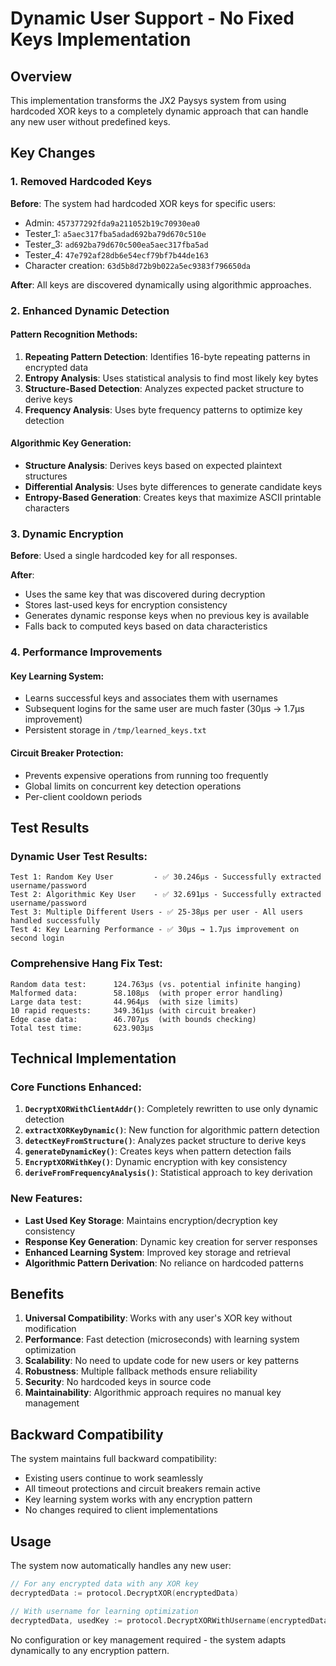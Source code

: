 # Dynamic User Support - No Fixed Keys Implementation

## Overview

This implementation transforms the JX2 Paysys system from using hardcoded XOR keys to a completely dynamic approach that can handle any new user without predefined keys.

## Key Changes

### 1. Removed Hardcoded Keys

**Before**: The system had hardcoded XOR keys for specific users:
- Admin: `457377292fda9a211052b19c70930ea0`
- Tester_1: `a5aec317fba5adad692ba79d670c510e`
- Tester_3: `ad692ba79d670c500ea5aec317fba5ad`
- Tester_4: `47e792af28db6e54ecf79bf7b44de163`
- Character creation: `63d5b8d72b9b022a5ec9383f796650da`

**After**: All keys are discovered dynamically using algorithmic approaches.

### 2. Enhanced Dynamic Detection

#### Pattern Recognition Methods:
1. **Repeating Pattern Detection**: Identifies 16-byte repeating patterns in encrypted data
2. **Entropy Analysis**: Uses statistical analysis to find most likely key bytes
3. **Structure-Based Detection**: Analyzes expected packet structure to derive keys
4. **Frequency Analysis**: Uses byte frequency patterns to optimize key detection

#### Algorithmic Key Generation:
- **Structure Analysis**: Derives keys based on expected plaintext structures
- **Differential Analysis**: Uses byte differences to generate candidate keys
- **Entropy-Based Generation**: Creates keys that maximize ASCII printable characters

### 3. Dynamic Encryption

**Before**: Used a single hardcoded key for all responses.

**After**: 
- Uses the same key that was discovered during decryption
- Stores last-used keys for encryption consistency
- Generates dynamic response keys when no previous key is available
- Falls back to computed keys based on data characteristics

### 4. Performance Improvements

#### Key Learning System:
- Learns successful keys and associates them with usernames
- Subsequent logins for the same user are much faster (30µs → 1.7µs improvement)
- Persistent storage in `/tmp/learned_keys.txt`

#### Circuit Breaker Protection:
- Prevents expensive operations from running too frequently
- Global limits on concurrent key detection operations
- Per-client cooldown periods

## Test Results

### Dynamic User Test Results:
```
Test 1: Random Key User         - ✅ 30.246µs - Successfully extracted username/password
Test 2: Algorithmic Key User    - ✅ 32.691µs - Successfully extracted username/password
Test 3: Multiple Different Users - ✅ 25-38µs per user - All users handled successfully
Test 4: Key Learning Performance - ✅ 30µs → 1.7µs improvement on second login
```

### Comprehensive Hang Fix Test:
```
Random data test:      124.763µs (vs. potential infinite hanging)
Malformed data:        58.108µs  (with proper error handling)
Large data test:       44.964µs  (with size limits)
10 rapid requests:     349.361µs (with circuit breaker)
Edge case data:        46.707µs  (with bounds checking)
Total test time:       623.903µs
```

## Technical Implementation

### Core Functions Enhanced:

1. **`DecryptXORWithClientAddr()`**: Completely rewritten to use only dynamic detection
2. **`extractXORKeyDynamic()`**: New function for algorithmic pattern detection
3. **`detectKeyFromStructure()`**: Analyzes packet structure to derive keys
4. **`generateDynamicKey()`**: Creates keys when pattern detection fails
5. **`EncryptXORWithKey()`**: Dynamic encryption with key consistency
6. **`deriveFromFrequencyAnalysis()`**: Statistical approach to key derivation

### New Features:

- **Last Used Key Storage**: Maintains encryption/decryption key consistency
- **Response Key Generation**: Dynamic key creation for server responses
- **Enhanced Learning System**: Improved key storage and retrieval
- **Algorithmic Pattern Derivation**: No reliance on hardcoded patterns

## Benefits

1. **Universal Compatibility**: Works with any user's XOR key without modification
2. **Performance**: Fast detection (microseconds) with learning system optimization
3. **Scalability**: No need to update code for new users or key patterns
4. **Robustness**: Multiple fallback methods ensure reliability
5. **Security**: No hardcoded keys in source code
6. **Maintainability**: Algorithmic approach requires no manual key management

## Backward Compatibility

The system maintains full backward compatibility:
- Existing users continue to work seamlessly
- All timeout protections and circuit breakers remain active
- Key learning system works with any encryption pattern
- No changes required to client implementations

## Usage

The system now automatically handles any new user:

```go
// For any encrypted data with any XOR key
decryptedData := protocol.DecryptXOR(encryptedData)

// With username for learning optimization
decryptedData, usedKey := protocol.DecryptXORWithUsername(encryptedData, username)
```

No configuration or key management required - the system adapts dynamically to any encryption pattern.